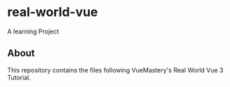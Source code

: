 # real-world-vue

A learning Project 

## About
This repository contains the files following VueMastery's Real World Vue 3 Tutorial.
